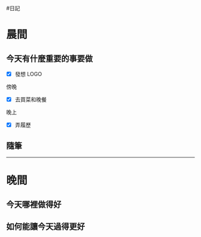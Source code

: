 #日記 
# 晨間

## 今天有什麼重要的事要做
- [x] 發想 LOGO

傍晚
- [x] 去買菜和晚餐

晚上
- [x] 弄履歷


## 隨筆

---

# 晚間

## 今天哪裡做得好

## 如何能讓今天過得更好